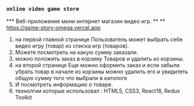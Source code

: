 ### `online video game store`
*** Веб-приложение мини интернет магазин видео игр. 
** ** https://game-story-omega.vercel.app
1)   на  первой главной странице  Пользователь может выбрать себе видео игру (товар) из списка игр (товаров).
2)  Можете посмотреть на какую сумму  заказали.
3) можно положить заказ в корзину Товаров и удалить из корзины.
4)  на второй странице Еще можно оформить заказ и если забыли убрать  товар в начале из корзины можно удалить его и увидитеть общую сумму того что выбрали в катологе
5)  И посмотреть информацию о товаре.
6)  технолгии которые использовал : HTML5,  CSS3, React18,  Redux Toolkit


